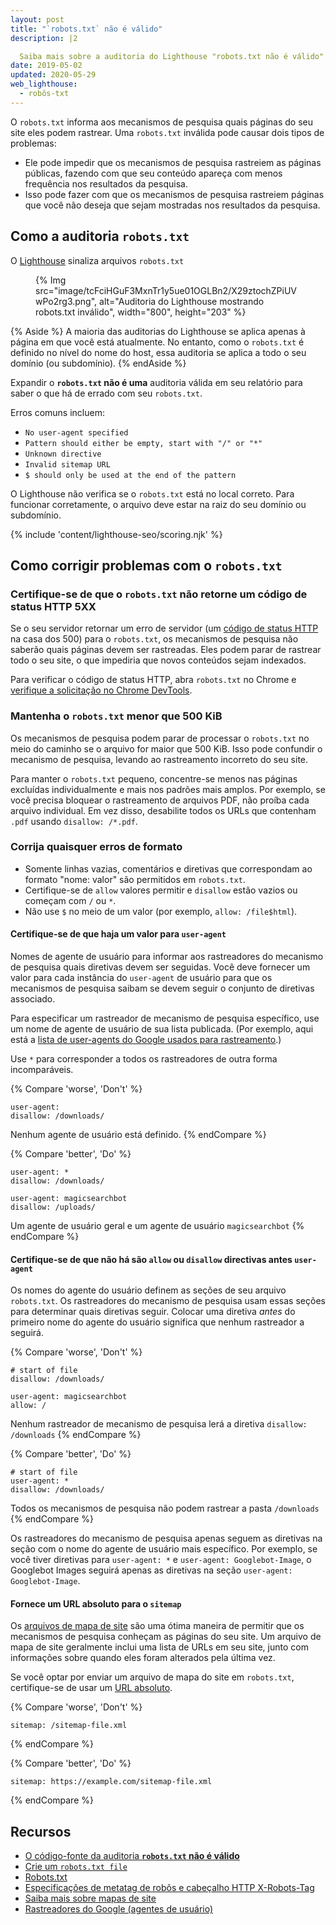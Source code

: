 ```yaml
---
layout: post
title: "`robots.txt` não é válido"
description: |2

  Saiba mais sobre a auditoria do Lighthouse "robots.txt não é válido".
date: 2019-05-02
updated: 2020-05-29
web_lighthouse:
  - robôs-txt
---
```


O `robots.txt` informa aos mecanismos de pesquisa quais páginas do seu site eles podem rastrear. Uma `robots.txt` inválida pode causar dois tipos de problemas:

- Ele pode impedir que os mecanismos de pesquisa rastreiem as páginas públicas, fazendo com que seu conteúdo apareça com menos frequência nos resultados da pesquisa.
- Isso pode fazer com que os mecanismos de pesquisa rastreiem páginas que você não deseja que sejam mostradas nos resultados da pesquisa.

## Como a auditoria `robots.txt`

O [Lighthouse](https://developer.chrome.com/docs/lighthouse/overview/) sinaliza arquivos `robots.txt`

<figure>{% Img src="image/tcFciHGuF3MxnTr1y5ue01OGLBn2/X29ztochZPiUVwPo2rg3.png", alt="Auditoria do Lighthouse mostrando robots.txt inválido", width="800", height="203" %}</figure>

{% Aside %} A maioria das auditorias do Lighthouse se aplica apenas à página em que você está atualmente. No entanto, como o `robots.txt` é definido no nível do nome do host, essa auditoria se aplica a todo o seu domínio (ou subdomínio). {% endAside %}

Expandir o **`robots.txt` não é uma** auditoria válida em seu relatório para saber o que há de errado com seu `robots.txt`.

Erros comuns incluem:

- `No user-agent specified`
- `Pattern should either be empty, start with "/" or "*"`
- `Unknown directive`
- `Invalid sitemap URL`
- `$ should only be used at the end of the pattern`

O Lighthouse não verifica se o `robots.txt` está no local correto. Para funcionar corretamente, o arquivo deve estar na raiz do seu domínio ou subdomínio.

{% include 'content/lighthouse-seo/scoring.njk' %}

## Como corrigir problemas com o `robots.txt`

### Certifique-se de que o `robots.txt` não retorne um código de status HTTP 5XX

Se o seu servidor retornar um erro de servidor (um [código de status HTTP](/http-status-code) na casa dos 500) para o `robots.txt`, os mecanismos de pesquisa não saberão quais páginas devem ser rastreadas. Eles podem parar de rastrear todo o seu site, o que impediria que novos conteúdos sejam indexados.

Para verificar o código de status HTTP, abra `robots.txt` no Chrome e [verifique a solicitação no Chrome DevTools](https://developer.chrome.com/docs/devtools/network/reference/#analyze).

### Mantenha o `robots.txt` menor que 500 KiB

Os mecanismos de pesquisa podem parar de processar o `robots.txt` no meio do caminho se o arquivo for maior que 500 KiB. Isso pode confundir o mecanismo de pesquisa, levando ao rastreamento incorreto do seu site.

Para manter o `robots.txt` pequeno, concentre-se menos nas páginas excluídas individualmente e mais nos padrões mais amplos. Por exemplo, se você precisa bloquear o rastreamento de arquivos PDF, não proíba cada arquivo individual. Em vez disso, desabilite todos os URLs que contenham `.pdf` usando `disallow: /*.pdf`.

### Corrija quaisquer erros de formato

- Somente linhas vazias, comentários e diretivas que correspondam ao formato "nome: valor" são permitidos em `robots.txt`.
- Certifique-se de `allow` valores permitir e `disallow` estão vazios ou começam com `/` ou `*`.
- Não use `$` no meio de um valor (por exemplo, `allow: /file$html`).

#### Certifique-se de que haja um valor para `user-agent`

Nomes de agente de usuário para informar aos rastreadores do mecanismo de pesquisa quais diretivas devem ser seguidas. Você deve fornecer um valor para cada instância do `user-agent` de usuário para que os mecanismos de pesquisa saibam se devem seguir o conjunto de diretivas associado.

Para especificar um rastreador de mecanismo de pesquisa específico, use um nome de agente de usuário de sua lista publicada. (Por exemplo, aqui está a [lista de user-agents do Google usados para rastreamento](https://support.google.com/webmasters/answer/1061943).)

Use `*` para corresponder a todos os rastreadores de outra forma incomparáveis.

{% Compare 'worse', 'Don\'t' %}

```text
user-agent:
disallow: /downloads/
```

Nenhum agente de usuário está definido. {% endCompare %}

{% Compare 'better', 'Do' %}

```text
user-agent: *
disallow: /downloads/

user-agent: magicsearchbot
disallow: /uploads/
```

Um agente de usuário geral e um agente de usuário `magicsearchbot` {% endCompare %}

#### Certifique-se de que não há são `allow` ou `disallow` directivas antes `user-agent`

Os nomes do agente do usuário definem as seções de seu arquivo `robots.txt`. Os rastreadores do mecanismo de pesquisa usam essas seções para determinar quais diretivas seguir. Colocar uma diretiva *antes* do primeiro nome do agente do usuário significa que nenhum rastreador a seguirá.

{% Compare 'worse', 'Don\'t' %}

```text
# start of file
disallow: /downloads/

user-agent: magicsearchbot
allow: /
```

Nenhum rastreador de mecanismo de pesquisa lerá a diretiva `disallow: /downloads` {% endCompare %}

{% Compare 'better', 'Do' %}

```text
# start of file
user-agent: *
disallow: /downloads/
```

Todos os mecanismos de pesquisa não podem rastrear a pasta `/downloads` {% endCompare %}

Os rastreadores do mecanismo de pesquisa apenas seguem as diretivas na seção com o nome do agente de usuário mais específico. Por exemplo, se você tiver diretivas para `user-agent: *` e `user-agent: Googlebot-Image`, o Googlebot Images seguirá apenas as diretivas na seção `user-agent: Googlebot-Image`.

#### Fornece um URL absoluto para o `sitemap`

Os [arquivos de mapa de site](https://support.google.com/webmasters/answer/156184) são uma ótima maneira de permitir que os mecanismos de pesquisa conheçam as páginas do seu site. Um arquivo de mapa de site geralmente inclui uma lista de URLs em seu site, junto com informações sobre quando eles foram alterados pela última vez.

Se você optar por enviar um arquivo de mapa do site em `robots.txt`, certifique-se de usar um [URL absoluto](https://tools.ietf.org/html/rfc3986#page-27).

{% Compare 'worse', 'Don\'t' %}

```text
sitemap: /sitemap-file.xml
```

{% endCompare %}

{% Compare 'better', 'Do' %}

```text
sitemap: https://example.com/sitemap-file.xml
```

{% endCompare %}

## Recursos

- [O código-fonte da auditoria **`robots.txt` não é válido**](https://github.com/GoogleChrome/lighthouse/blob/master/lighthouse-core/audits/seo/robots-txt.js)
- [Crie um `robots.txt file`](https://support.google.com/webmasters/answer/6062596)
- [Robots.txt](https://moz.com/learn/seo/robotstxt)
- [Especificações de metatag de robôs e cabeçalho HTTP X-Robots-Tag](https://developers.google.com/search/reference/robots_meta_tag)
- [Saiba mais sobre mapas de site](https://support.google.com/webmasters/answer/156184)
- [Rastreadores do Google (agentes de usuário)](https://support.google.com/webmasters/answer/1061943)
